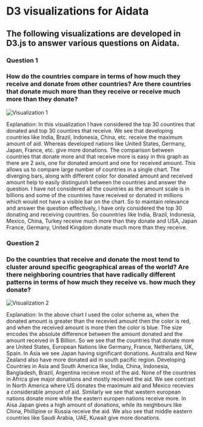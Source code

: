 # D3 visualizations for Aidata

## The following visualizations are developed in D3.js to answer various questions on Aidata.


### Question 1 
### How do the countries compare in terms of how much they receive and donate from other countries? Are there countries that donate much more than they receive or receive much more than they donate?

![Visualization 1](https://user-images.githubusercontent.com/40985431/65843741-4692a980-e301-11e9-8d03-e783479d55be.png)

Explanation: In this visualization I have considered the top 30 countires that donated and top 30 countires that receive. We see that developing countries like India, Brazil, Indonesia, China, etc. receive the maximum amount of aid. Whereas developed nations like United States, Germany, Japan, France, etc. give more donations. The comparison between countries that donate more and that receive more is easy in this graph as there are 2 axis, one for donated amount and one for received amount. This allows us to compare large number of countries in a single chart. The diverging bars, along with different color for donated amount and received amount help to easily distinguish between the countries and answer the
question. I have not considered all the countries as the amount scale is in billions and some of the countries have received or donated in millions which would not have a visible bar on the chart. So to maintain relevance and answer the question effectively, I have only considered the top 30 donating and receiving countries. So counntries like India, Brazil, Indonesia, Mexico, China, Turkey receive much more than they donate and USA, Japan France, Germany, United Kingdom donate much more than they receive.



### Question 2
### Do the countries that receive and donate the most tend to cluster around specific geographical areas of the world? Are there neighboring countries that have radically different patterns in terms of how much they receive vs. how much they donate?

![Visualization 2](https://user-images.githubusercontent.com/40985431/65848380-da6d7100-e313-11e9-9dc0-abca87d5872e.png)

Explanation: In the above chart I used the color scheme as, when the donated amount is greater than the recevied amount then the color is red, and when the
received amount is more then the color is blue. The size encodes the absolute difference between the amount donated and the amount received in $ Billion. So we see that the countries that donate more are United States, European Nations like Germany, France, Netherlans, UK, Spain. In Asia we see Japan having significant donations. Australia and New Zealand also have more donated aid in south pacific region. Developing Countries in Asia and South America like, India, China, Indonesia, Bangladesh, Brazil, Argentina recieve most of the aid. None of the countries in Africa give major donations and mostly received the aid. We see contrast in North America where US donates the maximum aid and Mexico recevies a considerable amount of aid. Similarly we see that western european nations donate more while the eastern europen nations receive more. In Aisa Japan gives a high amount of donations, while its neighbours like China, Phillipine or Russia receive the aid. We also see that middle eastern countries like Saudi Arabia, UAE, Kuwait give more donations.
